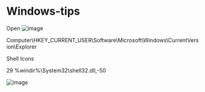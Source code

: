 # Windows-tips
Open
![image](https://github.com/user-attachments/assets/c22aed22-420b-4b31-9f72-0063d66f92b7)


Computer\HKEY_CURRENT_USER\Software\Microsoft\Windows\CurrentVersion\Explorer

Shell Icons

29
%windir%\System32\shell32.dll,-50

![image](https://github.com/user-attachments/assets/98b56a93-1757-420c-a277-cc4c694c4d16)
